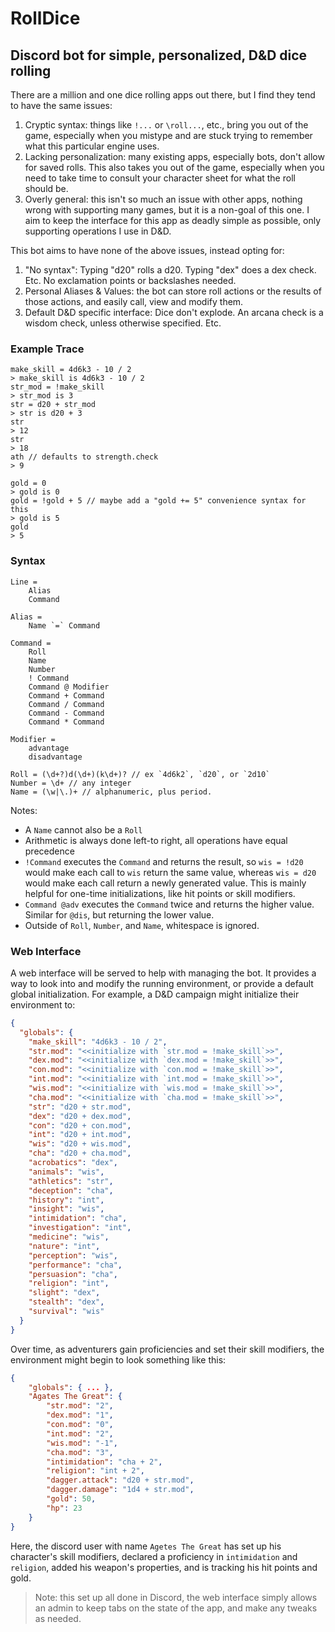 # RollDice

## Discord bot for simple, personalized, D&D dice rolling

There are a million and one dice rolling apps out there, but I find they tend to have the same issues:

1. Cryptic syntax: things like `!...` or `\roll...`, etc., bring you out of the game, especially when you mistype and are stuck trying to remember what this particular engine uses.
2. Lacking personalization: many existing apps, especially bots, don't allow for saved rolls. This also takes you out of the game, especially when you need to take time to consult your character sheet for what the roll should be.
3. Overly general: this isn't so much an issue with other apps, nothing wrong with supporting many games, but it is a non-goal of this one. I aim to keep the interface for this app as deadly simple as possible, only supporting operations I use in D&D.

This bot aims to have none of the above issues, instead opting for:

1. "No syntax": Typing "d20" rolls a d20. Typing "dex" does a dex check. Etc. No exclamation points or backslashes needed.
2. Personal Aliases & Values: the bot can store roll actions or the results of those actions, and easily call, view and modify them.
3. Default D&D specific interface: Dice don't explode. An arcana check is a wisdom check, unless otherwise specified. Etc.

### Example Trace

```
make_skill = 4d6k3 - 10 / 2
> make_skill is 4d6k3 - 10 / 2
str_mod = !make_skill
> str_mod is 3
str = d20 + str_mod
> str is d20 + 3
str
> 12
str
> 18
ath // defaults to strength.check
> 9

gold = 0
> gold is 0
gold = !gold + 5 // maybe add a "gold += 5" convenience syntax for this
> gold is 5
gold
> 5
```

### Syntax

```
Line =
    Alias
    Command

Alias =
    Name `=` Command

Command =
    Roll
    Name
    Number
    ! Command
    Command @ Modifier
    Command + Command
    Command / Command
    Command - Command
    Command * Command

Modifier =
    advantage
    disadvantage

Roll = (\d+?)d(\d+)(k\d+)? // ex `4d6k2`, `d20`, or `2d10`
Number = \d+ // any integer
Name = (\w|\.)+ // alphanumeric, plus period.
```

Notes:

- A `Name` cannot also be a `Roll`
- Arithmetic is always done left-to right, all operations have equal precedence
- `!Command` executes the `Command` and returns the result, so `wis = !d20` would make each call to `wis` return the same value, whereas `wis = d20` would make each call return a newly generated value. This is mainly helpful for one-time initializations, like hit points or skill modifiers.
- `Command @adv` executes the `Command` twice and returns the higher value. Similar for `@dis`, but returning the lower value.
- Outside of `Roll`, `Number`, and `Name`, whitespace is ignored.

### Web Interface

A web interface will be served to help with managing the bot. It provides a way to look into and modify the running environment, or provide a default global initialization. For example, a D&D campaign might initialize their environment to:

```json
{
  "globals": {
    "make_skill": "4d6k3 - 10 / 2",
    "str.mod": "<<initialize with `str.mod = !make_skill`>>",
    "dex.mod": "<<initialize with `dex.mod = !make_skill`>>",
    "con.mod": "<<initialize with `con.mod = !make_skill`>>",
    "int.mod": "<<initialize with `int.mod = !make_skill`>>",
    "wis.mod": "<<initialize with `wis.mod = !make_skill`>>",
    "cha.mod": "<<initialize with `cha.mod = !make_skill`>>",
    "str": "d20 + str.mod",
    "dex": "d20 + dex.mod",
    "con": "d20 + con.mod",
    "int": "d20 + int.mod",
    "wis": "d20 + wis.mod",
    "cha": "d20 + cha.mod",
    "acrobatics": "dex",
    "animals": "wis",
    "athletics": "str",
    "deception": "cha",
    "history": "int",
    "insight": "wis",
    "intimidation": "cha",
    "investigation": "int",
    "medicine": "wis",
    "nature": "int",
    "perception": "wis",
    "performance": "cha",
    "persuasion": "cha",
    "religion": "int",
    "slight": "dex",
    "stealth": "dex",
    "survival": "wis"
  }
}
```

Over time, as adventurers gain proficiencies and set their skill modifiers, the environment might begin to look something like this:

```json
{
    "globals": { ... },
    "Agates The Great": {
        "str.mod": "2",
        "dex.mod": "1",
        "con.mod": "0",
        "int.mod": "2",
        "wis.mod": "-1",
        "cha.mod": "3",
        "intimidation": "cha + 2",
        "religion": "int + 2",
        "dagger.attack": "d20 + str.mod",
        "dagger.damage": "1d4 + str.mod",
        "gold": 50,
        "hp": 23
    }
}
```

Here, the discord user with name `Agetes The Great` has set up his character's skill modifiers, declared a proficiency in `intimidation` and `religion`, added his weapon's properties, and is tracking his hit points and gold.

> Note: this set up all done in Discord, the web interface simply allows an admin to keep tabs on the state of the app, and make any tweaks as needed.

